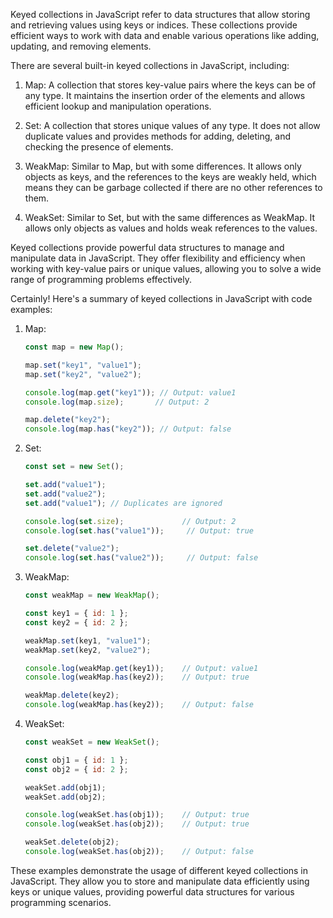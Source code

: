 Keyed collections in JavaScript refer to data structures that allow storing and retrieving values using keys or indices.
These collections provide efficient ways to work with data and enable various operations like adding, updating, and
removing elements.

There are several built-in keyed collections in JavaScript, including:

1. Map: A collection that stores key-value pairs where the keys can be of any type. It maintains the insertion order of
   the elements and allows efficient lookup and manipulation operations.

2. Set: A collection that stores unique values of any type. It does not allow duplicate values and provides methods for
   adding, deleting, and checking the presence of elements.

3. WeakMap: Similar to Map, but with some differences. It allows only objects as keys, and the references to the keys
   are weakly held, which means they can be garbage collected if there are no other references to them.

4. WeakSet: Similar to Set, but with the same differences as WeakMap. It allows only objects as values and holds weak
   references to the values.

Keyed collections provide powerful data structures to manage and manipulate data in JavaScript. They offer flexibility
and efficiency when working with key-value pairs or unique values, allowing you to solve a wide range of programming
problems effectively.

Certainly! Here's a summary of keyed collections in JavaScript with code examples:

1. Map:
   ```javascript
   const map = new Map();

   map.set("key1", "value1");
   map.set("key2", "value2");

   console.log(map.get("key1")); // Output: value1
   console.log(map.size);       // Output: 2

   map.delete("key2");
   console.log(map.has("key2")); // Output: false
   ```

2. Set:
   ```javascript
   const set = new Set();

   set.add("value1");
   set.add("value2");
   set.add("value1"); // Duplicates are ignored

   console.log(set.size);             // Output: 2
   console.log(set.has("value1"));     // Output: true

   set.delete("value2");
   console.log(set.has("value2"));     // Output: false
   ```

3. WeakMap:
   ```javascript
   const weakMap = new WeakMap();

   const key1 = { id: 1 };
   const key2 = { id: 2 };

   weakMap.set(key1, "value1");
   weakMap.set(key2, "value2");

   console.log(weakMap.get(key1));    // Output: value1
   console.log(weakMap.has(key2));    // Output: true

   weakMap.delete(key2);
   console.log(weakMap.has(key2));    // Output: false
   ```

4. WeakSet:
   ```javascript
   const weakSet = new WeakSet();

   const obj1 = { id: 1 };
   const obj2 = { id: 2 };

   weakSet.add(obj1);
   weakSet.add(obj2);

   console.log(weakSet.has(obj1));    // Output: true
   console.log(weakSet.has(obj2));    // Output: true

   weakSet.delete(obj2);
   console.log(weakSet.has(obj2));    // Output: false
   ```

These examples demonstrate the usage of different keyed collections in JavaScript. They allow you to store and
manipulate data efficiently using keys or unique values, providing powerful data structures for various programming
scenarios.